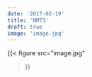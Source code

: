 ```yaml
---
date: '2017-02-19'
title: 'NM73'
draft: true
image: 'image.jpg'
---
```


{{< figure
  src="image.jpg"
>}}
